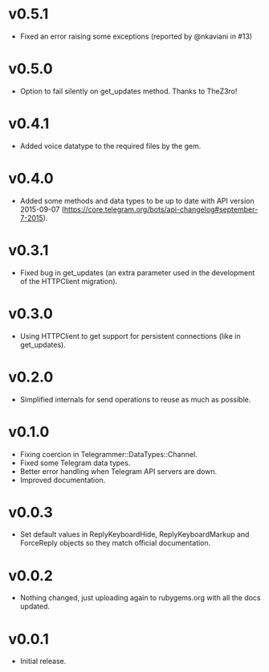 v0.5.1
======

* Fixed an error raising some exceptions (reported by @nkaviani in #13)

v0.5.0
======

* Option to fail silently on get_updates method. Thanks to TheZ3ro!

v0.4.1
======

* Added voice datatype to the required files by the gem.

v0.4.0
======

* Added some methods and data types to be up to date with API version 2015-09-07 (https://core.telegram.org/bots/api-changelog#september-7-2015).

v0.3.1
======

* Fixed bug in get_updates (an extra parameter used in the development of the HTTPClient migration).

v0.3.0
======

* Using HTTPClient to get support for persistent connections (like in get_updates).

v0.2.0
======

* Simplified internals for send operations to reuse as much as possible.

v0.1.0
======

* Fixing coercion in Telegrammer::DataTypes::Channel.
* Fixed some Telegram data types.
* Better error handling when Telegram API servers are down.
* Improved documentation.

v0.0.3
======

* Set default values in ReplyKeyboardHide, ReplyKeyboardMarkup and ForceReply objects so they match official documentation.

v0.0.2
======

* Nothing changed, just uploading again to rubygems.org with all the docs updated.

v0.0.1
======

* Initial release.
